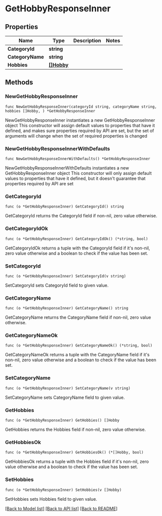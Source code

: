# GetHobbyResponseInner

## Properties

Name | Type | Description | Notes
------------ | ------------- | ------------- | -------------
**CategoryId** | **string** |  | 
**CategoryName** | **string** |  | 
**Hobbies** | [**[]Hobby**](Hobby.md) |  | 

## Methods

### NewGetHobbyResponseInner

`func NewGetHobbyResponseInner(categoryId string, categoryName string, hobbies []Hobby, ) *GetHobbyResponseInner`

NewGetHobbyResponseInner instantiates a new GetHobbyResponseInner object
This constructor will assign default values to properties that have it defined,
and makes sure properties required by API are set, but the set of arguments
will change when the set of required properties is changed

### NewGetHobbyResponseInnerWithDefaults

`func NewGetHobbyResponseInnerWithDefaults() *GetHobbyResponseInner`

NewGetHobbyResponseInnerWithDefaults instantiates a new GetHobbyResponseInner object
This constructor will only assign default values to properties that have it defined,
but it doesn't guarantee that properties required by API are set

### GetCategoryId

`func (o *GetHobbyResponseInner) GetCategoryId() string`

GetCategoryId returns the CategoryId field if non-nil, zero value otherwise.

### GetCategoryIdOk

`func (o *GetHobbyResponseInner) GetCategoryIdOk() (*string, bool)`

GetCategoryIdOk returns a tuple with the CategoryId field if it's non-nil, zero value otherwise
and a boolean to check if the value has been set.

### SetCategoryId

`func (o *GetHobbyResponseInner) SetCategoryId(v string)`

SetCategoryId sets CategoryId field to given value.


### GetCategoryName

`func (o *GetHobbyResponseInner) GetCategoryName() string`

GetCategoryName returns the CategoryName field if non-nil, zero value otherwise.

### GetCategoryNameOk

`func (o *GetHobbyResponseInner) GetCategoryNameOk() (*string, bool)`

GetCategoryNameOk returns a tuple with the CategoryName field if it's non-nil, zero value otherwise
and a boolean to check if the value has been set.

### SetCategoryName

`func (o *GetHobbyResponseInner) SetCategoryName(v string)`

SetCategoryName sets CategoryName field to given value.


### GetHobbies

`func (o *GetHobbyResponseInner) GetHobbies() []Hobby`

GetHobbies returns the Hobbies field if non-nil, zero value otherwise.

### GetHobbiesOk

`func (o *GetHobbyResponseInner) GetHobbiesOk() (*[]Hobby, bool)`

GetHobbiesOk returns a tuple with the Hobbies field if it's non-nil, zero value otherwise
and a boolean to check if the value has been set.

### SetHobbies

`func (o *GetHobbyResponseInner) SetHobbies(v []Hobby)`

SetHobbies sets Hobbies field to given value.



[[Back to Model list]](../README.md#documentation-for-models) [[Back to API list]](../README.md#documentation-for-api-endpoints) [[Back to README]](../README.md)


